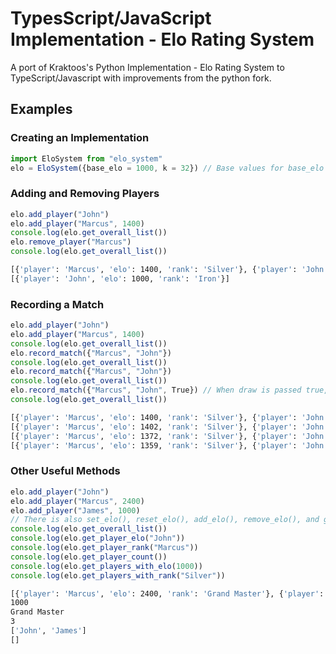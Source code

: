 # TypesScript/JavaScript Implementation - Elo Rating System

A port of Kraktoos's Python Implementation - Elo Rating System to
TypeScript/Javascript with improvements from the python fork.

## Examples

### Creating an Implementation

```javascript
import EloSystem from "elo_system"
elo = EloSystem({base_elo = 1000, k = 32}) // Base values for base_elo and k and has support for rankings
```

### Adding and Removing Players

```javascript
elo.add_player("John")
elo.add_player("Marcus", 1400)
console.log(elo.get_overall_list())
elo.remove_player("Marcus")
console.log(elo.get_overall_list())
```

```bash
[{'player': 'Marcus', 'elo': 1400, 'rank': 'Silver'}, {'player': 'John', 'elo': 1000, 'rank': 'Iron'}]
[{'player': 'John', 'elo': 1000, 'rank': 'Iron'}]
```

### Recording a Match

```javascript
elo.add_player("John")
elo.add_player("Marcus", 1400)
console.log(elo.get_overall_list())
elo.record_match({"Marcus", "John"})
console.log(elo.get_overall_list())
elo.record_match({"Marcus", "John"})
console.log(elo.get_overall_list())
elo.record_match({"Marcus", "John", True}) // When draw is passed true, regardless who is the winner, the match is a draw
console.log(elo.get_overall_list())
```

```bash
[{'player': 'Marcus', 'elo': 1400, 'rank': 'Silver'}, {'player': 'John', 'elo': 1000, 'rank': 'Iron'}]
[{'player': 'Marcus', 'elo': 1402, 'rank': 'Silver'}, {'player': 'John', 'elo': 997, 'rank': 'Iron'}]
[{'player': 'Marcus', 'elo': 1372, 'rank': 'Silver'}, {'player': 'John', 'elo': 1026, 'rank': 'Iron'}]
[{'player': 'Marcus', 'elo': 1359, 'rank': 'Silver'}, {'player': 'John', 'elo': 1038, 'rank': 'Iron'}]
```

### Other Useful Methods

```javascript
elo.add_player("John")
elo.add_player("Marcus", 2400)
elo.add_player("James", 1000)
// There is also set_elo(), reset_elo(), add_elo(), remove_elo(), and get_wins(), etc...
console.log(elo.get_overall_list())
console.log(elo.get_player_elo("John"))
console.log(elo.get_player_rank("Marcus"))
console.log(elo.get_player_count())
console.log(elo.get_players_with_elo(1000))
console.log(elo.get_players_with_rank("Silver"))
```

```bash
[{'player': 'Marcus', 'elo': 2400, 'rank': 'Grand Master'}, {'player': 'John', 'elo': 1000, 'rank': 'Iron'}, {'player': 'James', 'elo': 1000, 'rank': 'Iron'}]
1000
Grand Master
3
['John', 'James']
[]
```

